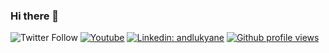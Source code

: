 ### Hi there 👋
![Twitter Follow](https://img.shields.io/twitter/follow/HasanNaser_?style=social)
[![Youtube](https://img.shields.io/static/v1?label=&message=Youtube&color=red)](https://www.youtube.com/hasannaser195)
[![Linkedin: andlukyane](https://img.shields.io/badge/-Hasan%20Naser-blue?style=flat-square&logo=Linkedin&logoColor=white&link=https://www.linkedin.com/in/25hasannaser/)](https://www.linkedin.com/in/25hasannaser/) 
[![Github profile views](https://gpvc.arturio.dev/hasannaser)](https://hasan-naser.com) 

